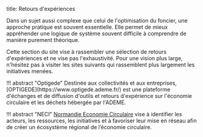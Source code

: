 title: Retours d'expériences

Dans un sujet aussi complexe que celui de l'optimisation du foncier, une approche pratique est souvent essentielle. Elle permet de mieux appréhender une logique de système souvent difficile à comprendre de manière purement théorique.

Cette section du site vise à rassembler une sélection de retours d'expériences et ne vise pas l'exhaustivité. Pour une vision plus large, n'hésitez pas à visiter les sites suivants qui rassemblent plus largement les initiatives menées.

<div markdown="1" class="three cols">
!!! abstract "Optigede"
    Destinée aux collectivités et aux entreprises, [OPTIGEDE](https://www.optigede.ademe.fr/) est une plateforme d'échanges et de diffusion d'outils et retours d'expérience sur l'économie circulaire et les déchets hébergée par l'ADEME.

!!! abstract "NECI"
    [Normandie Economie Circulaire](https://neci.normandie.fr)  vise à identifier les acteurs, les ressources, les initiatives et à favoriser leur mise en réseau afin de créer un écosystème régional de l’économie circulaire.

</div>
